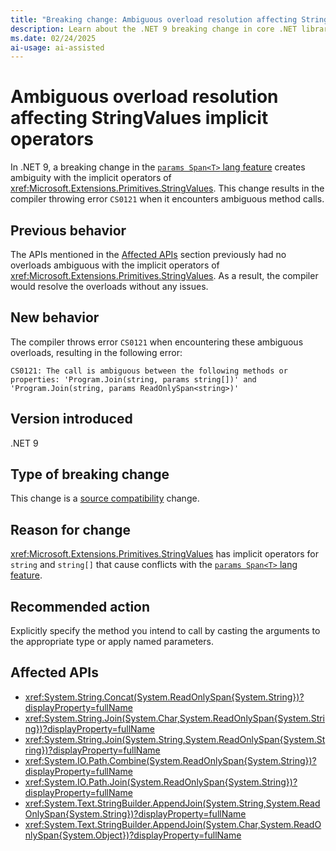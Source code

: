 ```yaml
---
title: "Breaking change: Ambiguous overload resolution affecting StringValues implicit operators"
description: Learn about the .NET 9 breaking change in core .NET libraries where ambiguous overload resolution now throws error CS0121.
ms.date: 02/24/2025
ai-usage: ai-assisted
---
```


# Ambiguous overload resolution affecting StringValues implicit operators

In .NET 9, a breaking change in the [`params Span<T>` lang feature](../../../whats-new/dotnet-9/libraries.md#params-readonlyspant-overloads) creates ambiguity with the implicit operators of <xref:Microsoft.Extensions.Primitives.StringValues>. This change results in the compiler throwing error `CS0121` when it encounters ambiguous method calls.

## Previous behavior

The APIs mentioned in the [Affected APIs](#affected-apis) section previously had no overloads ambiguous with the implicit operators of <xref:Microsoft.Extensions.Primitives.StringValues>. As a result, the compiler would resolve the overloads without any issues.

## New behavior

The compiler throws error `CS0121` when encountering these ambiguous overloads, resulting in the following error:

```output
CS0121: The call is ambiguous between the following methods or properties: 'Program.Join(string, params string[])' and 'Program.Join(string, params ReadOnlySpan<string>)'
```

## Version introduced

.NET 9

## Type of breaking change

This change is a [source compatibility](../../categories.md#source-compatibility) change.

## Reason for change

<xref:Microsoft.Extensions.Primitives.StringValues> has implicit operators for `string` and `string[]` that cause conflicts with the [`params Span<T>` lang feature](../../../whats-new/dotnet-9/libraries.md#params-readonlyspant-overloads).

## Recommended action

Explicitly specify the method you intend to call by casting the arguments to the appropriate type or apply named parameters.

## Affected APIs

- <xref:System.String.Concat(System.ReadOnlySpan{System.String})?displayProperty=fullName>
- <xref:System.String.Join(System.Char,System.ReadOnlySpan{System.String})?displayProperty=fullName>
- <xref:System.String.Join(System.String,System.ReadOnlySpan{System.String})?displayProperty=fullName>
- <xref:System.IO.Path.Combine(System.ReadOnlySpan{System.String})?displayProperty=fullName>
- <xref:System.IO.Path.Join(System.ReadOnlySpan{System.String})?displayProperty=fullName>
- <xref:System.Text.StringBuilder.AppendJoin(System.String,System.ReadOnlySpan{System.String})?displayProperty=fullName>
- <xref:System.Text.StringBuilder.AppendJoin(System.Char,System.ReadOnlySpan{System.Object})?displayProperty=fullName>
